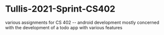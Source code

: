 # Tullis-2021-Sprint-CS402
various assignments for CS 402 -- android development
mostly concerned with the development of a todo app with various features
